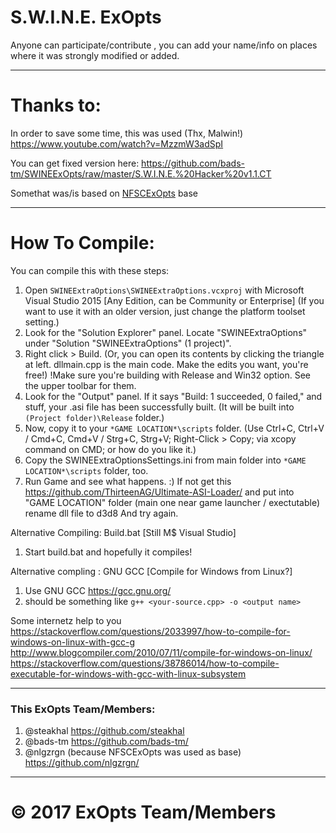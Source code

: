 # S.W.I.N.E. ExOpts
 Anyone can participate/contribute , you can add your name/info on places where it was strongly modified or added.
 
------------------------------------------------------------------------------------------------------------

# Thanks to:

 In order to save some time, this was used (Thx, Malwin!)
 https://www.youtube.com/watch?v=MzzmW3adSpI
 
 You can get fixed version here: https://github.com/bads-tm/SWINEExOpts/raw/master/S.W.I.N.E.%20Hacker%20v1.1.CT
 
 Somethat was/is based on [NFSCExOpts](https://github.com/nlgzrgn/NFSCExOpts) base

------------------------------------------------------------------------------------------------------------
# How To Compile:

You can compile this with these steps:

1) Open `SWINEExtraOptions\SWINEExtraOptions.vcxproj` with Microsoft Visual Studio 2015 [Any Edition, can be Community or Enterprise]
(If you want to use it with an older version, just change the platform toolset setting.)
2) Look for the "Solution Explorer" panel. Locate "SWINEExtraOptions" under "Solution "SWINEExtraOptions" (1 project)".
3) Right click > Build. (Or, you can open its contents by clicking the triangle at left. dllmain.cpp is the main code. Make the edits you want, you're free!)
!Make sure you're building with Release and Win32 option. See the upper toolbar for them.
4) Look for the "Output" panel. If it says "Build: 1 succeeded, 0 failed," and stuff, your .asi file has been successfully built. (It will be built into `(Project folder)\Release` folder.)
5) Now, copy it to your `*GAME LOCATION*\scripts` folder. (Use Ctrl+C, Ctrl+V / Cmd+C, Cmd+V / Strg+C, Strg+V; Right-Click > Copy; via xcopy command on CMD; or how do you like it.)
6) Copy the SWINEExtraOptionsSettings.ini from main folder into `*GAME LOCATION*\scripts` folder, too.
7) Run Game and see what happens. :)
If not get this https://github.com/ThirteenAG/Ultimate-ASI-Loader/ and put into "GAME LOCATION" folder (main one near game launcher / exectutable) rename dll file to d3d8 And try again.

Alternative Compiling: Build.bat [Still M$ Visual Studio]
1) Start build.bat and hopefully it compiles!

Alternative compling : GNU GCC [Compile for Windows from Linux?]

1) Use GNU GCC https://gcc.gnu.org/
2) should be something like
` g++ <your-source.cpp> -o <output name> `

Some internetz help to you https://stackoverflow.com/questions/2033997/how-to-compile-for-windows-on-linux-with-gcc-g
http://www.blogcompiler.com/2010/07/11/compile-for-windows-on-linux/
https://stackoverflow.com/questions/38786014/how-to-compile-executable-for-windows-with-gcc-with-linux-subsystem

------------------------------------------------------------------------------------------------------------
### This ExOpts Team/Members:
1. @steakhal https://github.com/steakhal
2. @bads-tm https://github.com/bads-tm/
3. @nlgzrgn (because NFSCExOpts was used as base) https://github.com/nlgzrgn/
------------------------------------------------------------------------------------------------------------
# © 2017 ExOpts Team/Members